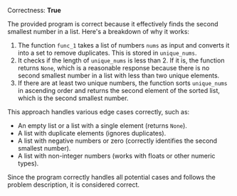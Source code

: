 Correctness: **True**

The provided program is correct because it effectively finds the second smallest number in a list. Here's a breakdown of why it works:

1. The function `func_1` takes a list of numbers `nums` as input and converts it into a set to remove duplicates. This is stored in `unique_nums`.
2. It checks if the length of `unique_nums` is less than 2. If it is, the function returns `None`, which is a reasonable response because there is no second smallest number in a list with less than two unique elements.
3. If there are at least two unique numbers, the function sorts `unique_nums` in ascending order and returns the second element of the sorted list, which is the second smallest number.

This approach handles various edge cases correctly, such as:
- An empty list or a list with a single element (returns `None`).
- A list with duplicate elements (ignores duplicates).
- A list with negative numbers or zero (correctly identifies the second smallest number).
- A list with non-integer numbers (works with floats or other numeric types).

Since the program correctly handles all potential cases and follows the problem description, it is considered correct.